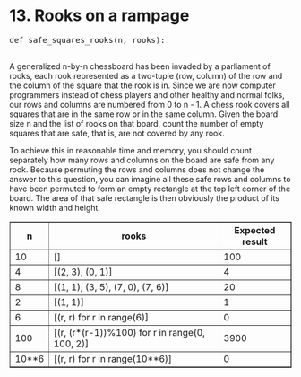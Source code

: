 <body>
    <h1>13. Rooks on a rampage</h1>
    <pre>
def safe_squares_rooks(n, rooks):
    </pre> 
    <p>
        A generalized n-by-n chessboard has been invaded by a parliament of rooks, each rook represented as a two-tuple (row, column) of the row and the column of the square that the rook is in. Since we are now computer programmers instead of chess players and other healthy and normal folks, our rows and columns are numbered from 0 to n - 1. A chess rook covers all squares that are in the same row or in the same column. Given the board size n and the list of rooks on that board, count the number of empty squares that are safe, that is, are not covered by any rook.
    </p>
    <p>
        To achieve this in reasonable time and memory, you should count separately how many rows and columns on the board are safe from any rook. Because permuting the rows and columns does not change the answer to this question, you can imagine all these safe rows and columns to have been permuted to form an empty rectangle at the top left corner of the board. The area of that safe rectangle is then obviously the product of its known width and height.
    </p>
    <table border="1">
        <thead>
            <tr>
                <th>n</th>
                <th>rooks</th>
                <th>Expected result</th>
            </tr>
        </thead>
        <tbody>
            <tr>
                <td>10</td>
                <td>[]</td>
                <td>100</td>
            </tr>
            <tr>
                <td>4</td>
                <td>[(2, 3), (0, 1)]</td>
                <td>4</td>
            </tr>
            <tr>
                <td>8</td>
                <td>[(1, 1), (3, 5), (7, 0), (7, 6)]</td>
                <td>20</td>
            </tr>
            <tr>
                <td>2</td>
                <td>[(1, 1)]</td>
                <td>1</td>
            </tr>
            <tr>
                <td>6</td>
                <td>[(r, r) for r in range(6)]</td>
                <td>0</td>
            </tr>
            <tr>
                <td>100</td>
                <td>[(r, (r*(r-1))%100) for r in range(0, 100, 2)]</td>
                <td>3900</td>
            </tr>
            <tr>
                <td>10**6</td>
                <td>[(r, r) for r in range(10**6)]</td>
                <td>0</td>
            </tr>
        </tbody>
    </table>
</body>